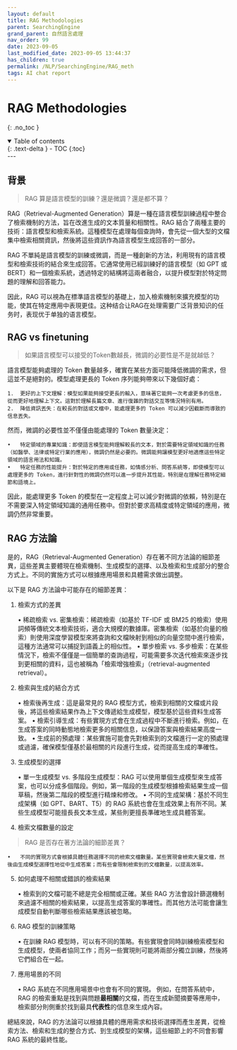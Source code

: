 ```yaml
---
layout: default
title: RAG Methodologies
parent: SearchingEngine
grand_parent: 自然語言處理
nav_order: 99
date: 2023-09-05
last_modified_date: 2023-09-05 13:44:37
has_children: true
permalink: /NLP/SearchingEngine/RAG_meth
tags: AI chat report
---
```


# RAG Methodologies 
{: .no_toc }

<details open markdown="block">
  <summary>
    Table of contents
  </summary>
  {: .text-delta }
- TOC
{:toc}
</details>
---

## 背景

> RAG 算是語言模型的訓練？還是微調？還是都不算？

RAG（Retrieval-Augmented Generation）算是一種在語言模型訓練過程中整合了檢索機制的方法，旨在改進生成的文本質量和相關性。RAG 結合了兩種主要的技術：語言模型和檢索系統。這種模型在處理每個查詢時，會先從一個大型的文檔集中檢索相關資訊，然後將這些資訊作為語言模型生成回答的一部分。

RAG 不單純是語言模型的訓練或微調，而是一種創新的方法，利用現有的語言模型和檢索技術的結合來生成回答。它通常使用已經訓練好的語言模型（如 GPT 或 BERT）和一個檢索系統，透過特定的結構將這兩者融合，以提升模型對於特定問題的理解和回答能力。

因此，RAG 可以視為在標準語言模型的基礎上，加入檢索機制來擴充模型的功能，使其在特定應用中表現更佳。这种结合让RAG在处理需要广泛背景知识的任务时，表现优于单独的语言模型。



## RAG vs finetuning

> 如果語言模型可以接受的Token數越長，微調的必要性是不是就越低？

語言模型能夠處理的 Token 數量越多，確實在某些方面可能降低微調的需求，但這並不是絕對的。模型處理更長的 Token 序列能夠帶來以下幾個好處：

	1.	更好的上下文理解：模型如果能夠接受更長的輸入，意味著它能夠一次考慮更多的信息，從而更好地理解上下文。這對於理解長篇文章、進行復雜的對話交互等情況特別有用。
	2.	降低資訊丟失：在較長的對話或文檔中，能處理更多的 Token 可以減少因截斷而導致的信息丟失。

然而，微調的必要性並不僅僅由能處理的 Token 數量決定：

	•	特定領域的專業知識：即使語言模型能夠理解較長的文本，對於需要特定領域知識的任務（如醫學、法律或特定行業的應用），微調仍然是必要的。微調能夠讓模型更好地適應這些特定領域的語言用法和知識。
	•	特定任務的性能提升：對於特定的應用或任務，如情感分析、問答系統等，即使模型可以處理更多的 Token，進行針對性的微調仍然可以進一步提升其性能，特別是在理解任務特定細節和語境上。

因此，能處理更多 Token 的模型在一定程度上可以減少對微調的依賴，特別是在不需要深入特定領域知識的通用任務中。但對於要求高精度或特定領域的應用，微調仍然非常重要。

## RAG 方法論

是的，RAG（Retrieval-Augmented Generation）存在著不同方法論的細節差異，這些差異主要體現在檢索機制、生成模型的選擇、以及檢索和生成部分的整合方式上。不同的實施方式可以根據應用場景和具體需求做出調整。

以下是 RAG 方法論中可能存在的細節差異：

1. 檢索方式的差異

	•	稀疏檢索 vs. 密集檢索：稀疏檢索（如基於 TF-IDF 或 BM25 的檢索）使用詞頻等傳統文本檢索技術，適合大規模的數據庫。密集檢索（如基於向量的檢索）則使用深度學習模型來將查詢和文檔映射到相似的向量空間中進行檢索，這種方法通常可以捕捉到語義上的相似性。
	•	單步檢索 vs. 多步檢索：在某些情況下，檢索不僅僅是一個簡單的查詢過程，可能需要多次迭代檢索來逐步找到更相關的資料，這也被稱為「檢索增強檢索」（retrieval-augmented retrieval）。

2. 檢索與生成的結合方式

	•	檢索後再生成：這是最常見的 RAG 模型方式，檢索到相關的文檔或片段後，將這些檢索結果作為上下文傳遞給生成模型，模型基於這些資料生成答案。
	•	檢索引導生成：有些實現方式會在生成過程中不斷進行檢索。例如，在生成答案的同時動態地檢索更多的相關信息，以保證答案與檢索結果高度一致。
	•	生成前的預處理：某些實施可能會先對檢索到的文檔進行一定的預處理或過濾，確保模型僅基於最相關的片段進行生成，從而提高生成的準確性。

3. 生成模型的選擇

	•	單一生成模型 vs. 多階段生成模型：RAG 可以使用單個生成模型來生成答案，也可以分成多個階段。例如，第一階段的生成模型根據檢索結果生成一個草稿，然後第二階段的模型進行精煉和修改。
	•	不同的生成架構：基於不同生成架構（如 GPT、BART、T5）的 RAG 系統也會在生成效果上有所不同。某些生成模型可能擅長長文本生成，某些則更擅長準確地生成具體答案。

4. 檢索文檔數量的設定

> RAG 是否存在著方法論的細節差異？

	•	不同的實現方式會根據具體任務選擇不同的檢索文檔數量。某些實現會檢索大量文檔，然後由生成模型選擇性地從中生成答案；而有些會限制檢索到的文檔數量，以提高效率。

5. 如何處理不相關或錯誤的檢索結果

	•	檢索到的文檔可能不總是完全相關或正確。某些 RAG 方法會設計篩選機制來過濾不相關的檢索結果，以提高生成答案的準確性。而其他方法可能會讓生成模型自動判斷哪些檢索結果應該被忽略。

6. RAG 模型的訓練策略

	•	在訓練 RAG 模型時，可以有不同的策略。有些實現會同時訓練檢索模型和生成模型，使兩者協同工作；而另一些實現則可能將兩部分獨立訓練，然後將它們組合在一起。

7. 應用場景的不同

	•	RAG 系統在不同應用場景中也會有不同的實現。
    例如，在問答系統中，RAG 的檢索重點是找到與問題**最相關**的文檔，而在生成新聞摘要等應用中，檢索部分則側重於找到最具**代表性**的信息來生成內容。

總結來說，RAG 的方法論可以根據具體的應用需求和技術選擇而產生差異，從檢索方法、檢索和生成的整合方式、到生成模型的架構，這些細節上的不同會影響 RAG 系統的最終性能。


